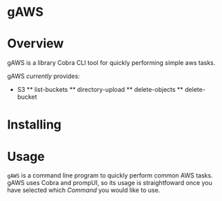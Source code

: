 # gAWS

# Overview

gAWS is a library Cobra CLI tool for quickly performing simple aws tasks.

gAWS *currently* provides:

* S3
** list-buckets
** directory-upload
** delete-objects
** delete-bucket

# Installing

# Usage

`gAWS` is a command line program to quickly perform common AWS tasks. gAWS uses Cobra and prompUI, so its usage is straightfoward once you have selected which *Command* you would like to use. 


